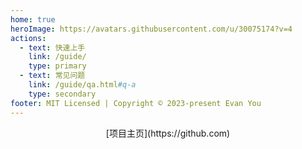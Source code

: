 ```yaml
---
home: true
heroImage: https://avatars.githubusercontent.com/u/30075174?v=4
actions:
  - text: 快速上手
    link: /guide/
    type: primary
  - text: 常见问题
    link: /guide/qa.html#q-a
    type: secondary
footer: MIT Licensed | Copyright © 2023-present Evan You
---
```

<center>[项目主页](https://github.com)</center>
